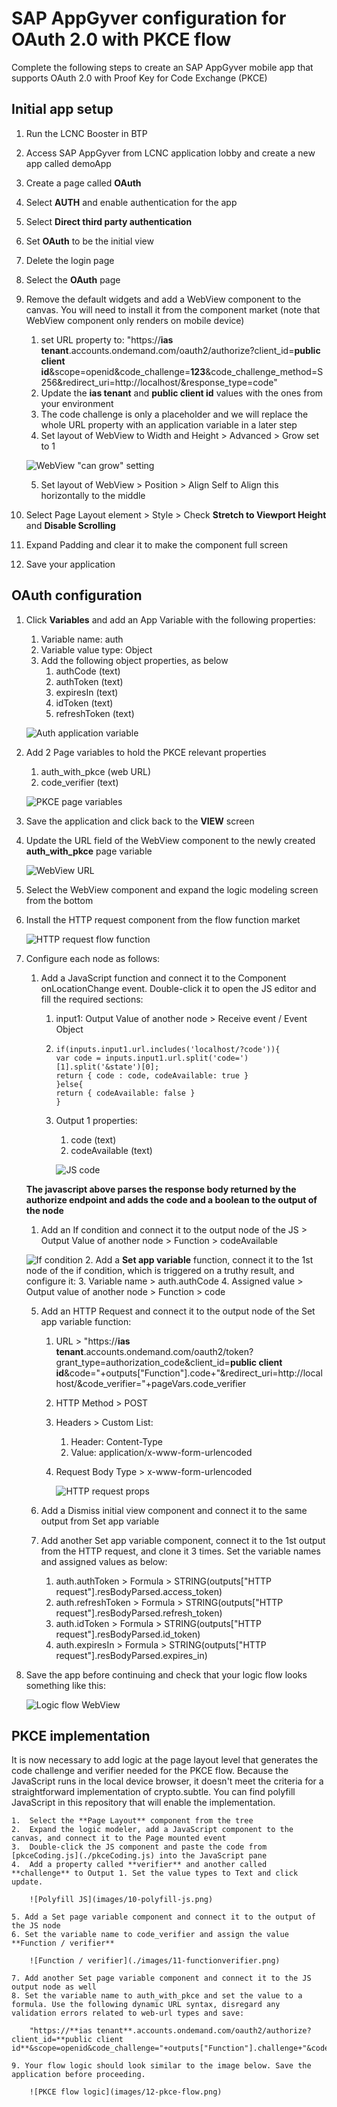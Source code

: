 # SAP AppGyver configuration for OAuth 2.0 with PKCE flow

  Complete the following steps to create an SAP AppGyver mobile app that supports OAuth 2.0 with Proof Key for Code Exchange (PKCE)

## Initial app setup

  1. Run the LCNC Booster in BTP
  2. Access SAP AppGyver from LCNC application lobby and create a new app called demoApp
  3. Create a page called **OAuth**
  4. Select **AUTH** and enable authentication for the app
  5. Select **Direct third party authentication**
  6. Set **OAuth** to be the initial view
  7. Delete the login page
  8. Select the **OAuth** page
  9. Remove the default widgets and add a WebView component to the canvas. You will need to install it from the component market (note that WebView component only renders on mobile device)
     1. set URL property to: "https://**ias tenant**.accounts.ondemand.com/oauth2/authorize?client_id=**public client id**&scope=openid&code_challenge=**123**&code_challenge_method=S256&redirect_uri=http://localhost/&response_type=code"
     2. Update the **ias tenant** and **public client id** values with the ones from your environment
     3. The code challenge is only a placeholder and we will replace the whole URL property with an application variable in a later step
     4. Set layout of WebView to Width and Height > Advanced > Grow set to 1

       ![WebView "can grow" setting](./images/1-can-grow.png)

     5. Set layout of WebView > Position > Align Self to Align this horizontally to the middle
  10. Select Page Layout element > Style > Check **Stretch to Viewport Height** and **Disable Scrolling**
  11. Expand Padding and clear it to make the component full screen
  12. Save your application

## OAuth configuration

  1. Click **Variables** and add an App Variable with the following properties:
     1.  Variable name: auth
     2.  Variable value type: Object
     3.  Add the following object properties, as below
         1.  authCode (text)
         2.  authToken (text)
         3.  expiresIn (text)
         4.  idToken (text)
         5.  refreshToken (text)

       ![Auth application variable](./images/2-auth-object.png)
        
  2.  Add 2 Page variables to hold the PKCE relevant properties
      1.  auth_with_pkce (web URL)
      2.  code_verifier (text)

       ![PKCE page variables](images/6-page-vars.png)

  3.  Save the application and click back to the **VIEW** screen
  4.  Update the URL field of the WebView component to the newly created **auth_with_pkce** page variable

       ![WebView URL](images/7-auth-with-pkce.png)

  5.  Select the WebView component and expand the logic modeling screen from the bottom
  6.  Install the HTTP request component from the flow function market

       ![HTTP request flow function](images/3-http-req.png)
 
  7.  Configure each node as follows:
      1.  Add a JavaScript function and connect it to the Component onLocationChange event. Double-click it to open the JS editor and fill the required sections:
          1.  input1: Output Value of another node > Receive event / Event Object
          2.  ```
              if(inputs.input1.url.includes('localhost/?code')){
              var code = inputs.input1.url.split('code=')[1].split('&state')[0];
              return { code : code, codeAvailable: true } 
              }else{
              return { codeAvailable: false } 
              }
              ```
          3. Output 1 properties:
             1. code (text)
             2. codeAvailable (text)

             ![JS code](images/4-js-code.png)

      **The javascript above parses the response body returned by the authorize endpoint and adds the code and a boolean to the output of the node**

      1.  Add an If condition and connect it to the output node of the JS > Output Value of another node > Function > codeAvailable

        ![If condition](images/5-if-condition.png)
      2.  Add a **Set app variable** function, connect it to the 1st node of the if condition, which is triggered on a truthy result, and configure it:
      3.  Variable name > auth.authCode
      4.  Assigned value > Output value of another node > Function > code

      5.  Add an HTTP Request and connect it to the output node of the Set app variable function:
          1.  URL > "https://**ias tenant**.accounts.ondemand.com/oauth2/token?grant_type=authorization_code&client_id=**public client id**&code="+outputs["Function"].code+"&redirect_uri=http://localhost/&code_verifier="+pageVars.code_verifier
          2.  HTTP Method > POST
          3.  Headers > Custom List:
              1.  Header: Content-Type  
              2.  Value: application/x-www-form-urlencoded
          4.  Request Body Type > x-www-form-urlencoded

              ![HTTP request props](images/8-http-post.png)

      6.  Add a Dismiss initial view component and connect it to the same output from Set app variable
      7.  Add another Set app variable component, connect it to the 1st output from the HTTP request, and clone it 3 times. Set the variable names and assigned values as below:
          1.  auth.authToken > Formula > STRING(outputs["HTTP request"].resBodyParsed.access_token)
          2.  auth.refreshToken > Formula > STRING(outputs["HTTP request"].resBodyParsed.refresh_token)
          3.  auth.idToken > Formula > STRING(outputs["HTTP request"].resBodyParsed.id_token)
          4.  auth.expiresIn > Formula > STRING(outputs["HTTP request"].resBodyParsed.expires_in)
  8.  Save the app before continuing and check that your logic flow looks something like this:
      
      ![Logic flow WebView](images/9-webview-logic.png)

## PKCE implementation

It is now necessary to add logic at the page layout level that generates the code challenge and verifier needed for the PKCE flow. Because the JavaScript runs in the local device browser, it doesn't meet the criteria for a straightforward implementation of crypto.subtle. You can find polyfill JavaScript in this repository that will enable the implementation.

    1.  Select the **Page Layout** component from the tree
    2.  Expand the logic modeler, add a JavaScript component to the canvas, and connect it to the Page mounted event
    3.  Double-click the JS component and paste the code from [pkceCoding.js](./pkceCoding.js) into the JavaScript pane
    4.  Add a property called **verifier** and another called **challenge** to Output 1. Set the value types to Text and click update.

        ![Polyfill JS](images/10-polyfill-js.png)

    5. Add a Set page variable component and connect it to the output of the JS node
    6. Set the variable name to code_verifier and assign the value **Function / verifier**

        ![Function / verifier](./images/11-functionverifier.png)

    7. Add another Set page variable component and connect it to the JS output node as well
    8. Set the variable name to auth_with_pkce and set the value to a formula. Use the following dynamic URL syntax, disregard any validation errors related to web-url types and save:

        "https://**ias tenant**.accounts.ondemand.com/oauth2/authorize?client_id=**public client id**&scope=openid&code_challenge="+outputs["Function"].challenge+"&code_challenge_method=S256&redirect_uri=http://localhost/&response_type=code"

    9. Your flow logic should look similar to the image below. Save the application before proceeding.

        ![PKCE flow logic](images/12-pkce-flow.png)